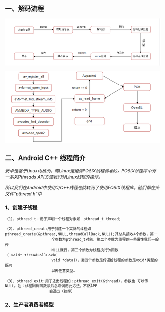 ##  一、解码流程

![](/pic/pic1.png)

![代码](/pic/pic2.png)

## 二、Android C++ 线程简介

*安卓是基于Linux内核的，而Linux是遵循POSIX线程标准的，POSIX线程库中有一系列Pthreads API方便我们对Linux线程的操作。*

*所以我们在Android中使用C/C++线程也就转到了使用POSIX线程库。他们都在头文件“pthread.h”中*

### 1、创建子线程
    （1）、pthread_t：用于声明一个线程对象如：pthread_t thread;

    （2）、pthread_creat:用于创建一个实际的线程如pthread_create(&pthread,NULL,threadCallBack,NULL);其总共接收4个参数，第一
                         个参数为pthread_t对象，第二个参数为线程的一些属性我们一般传
                         NULL就行，第三个参数为线程执行的函数（ void* threadCallBack(
                         void *data)），第四个参数是传递给线程的参数是void*类型的既可
                         以传任意类型。

    （3）、pthread_exit:用于退出线程如：pthread_exit(&thread)，参数也 可以传NULL。注：线程回调函数最后必须调用此方法，不然APP
                        会退出（挂掉）

### 2、生产者消费者模型


